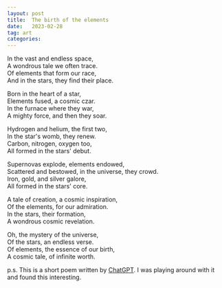 ```yaml
---
layout: post
title:  The birth of the elements
date:   2023-02-28
tag: art
categories:  
---
```


In the vast and endless space,\
A wondrous tale we often trace.\
Of elements that form our race,\
And in the stars, they find their place.

Born in the heart of a star,\
Elements fused, a cosmic czar.\
In the furnace where they war,\
A mighty force, and then they soar.

Hydrogen and helium, the first two,\
In the star's womb, they renew.\
Carbon, nitrogen, oxygen too,\
All formed in the stars' debut.

Supernovas explode, elements endowed,\
Scattered and bestowed, in the universe, they crowd.\
Iron, gold, and silver galore,\
All formed in the stars' core.

A tale of creation, a cosmic inspiration,\
Of the elements, for our admiration.\
In the stars, their formation,\
A wondrous cosmic revelation.

Oh, the mystery of the universe,\
Of the stars, an endless verse.\
Of elements, the essence of our birth,\
A cosmic tale, of infinite worth.


p.s. This is a short poem written by [ChatGPT](chat.openai.com/). I was playing around with it and found this interesting.
